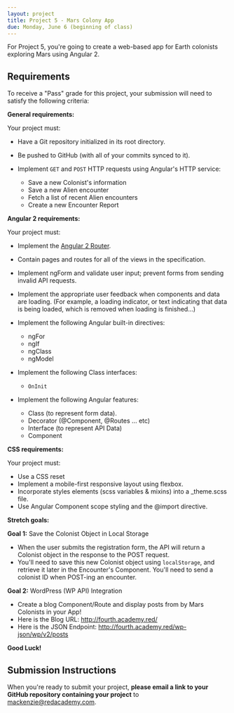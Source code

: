 ```yaml
---
layout: project
title: Project 5 - Mars Colony App
due: Monday, June 6 (beginning of class)
---
```


For Project 5, you're going to create a web-based app for Earth colonists exploring Mars using Angular 2.

## Requirements

To receive a "Pass" grade for this project, your submission will need to satisfy the following criteria:

**General requirements:**

Your project must:

- Have a Git repository initialized in its root directory.
- Be pushed to GitHub (with all of your commits synced to it).

- Implement `GET` and `POST` HTTP requests using Angular's HTTP service:
	- Save a new Colonist's information
	- Save a new Alien encounter
	- Fetch a list of recent Alien encounters
	- Create a new Encounter Report


**Angular 2 requirements:**

Your project must:

- Implement the [Angular 2 Router](https://angular.io/docs/ts/latest/guide/router.html).
- Contain pages and routes for all of the views in the specification.
- Implement ngForm and validate user input; prevent forms from sending invalid API requests.
- Implement the appropriate user feedback when components and data are loading. (For example, a loading indicator, or text indicating  that data is being loaded, which is removed when loading is finished...)
- Implement the following Angular built-in directives:
	- ngFor
	- ngIf
	- ngClass
	- ngModel

- Implement the following Class interfaces:
	- `OnInit`

- Implement the following Angular features:
	- Class (to represent form data).
	- Decorator (@Component, @Routes ... etc)
	- Interface (to represent API Data)
	- Component

**CSS requirements:**

Your project must:

- Use a CSS reset
- Implement a mobile-first responsive layout using flexbox.
- Incorporate styles elements (scss variables & mixins) into a _theme.scss file.
- Use Angular Component scope styling and the @import directive.

**Stretch goals:**

**Goal 1:** Save the Colonist Object in Local Storage

- When the user submits the registration form, the API will return a Colonist object in the response to the POST request.
- You'll need to save this new Colonist object using `localStorage`, and retrieve it later in the Encounter's Component.
You'll need to send a colonist ID when POST-ing an encounter.

**Goal 2:** WordPress (WP API) Integration

- Create a blog Component/Route and display posts from by Mars Colonists in your App!
- Here is the Blog URL: http://fourth.academy.red/
- Here is the JSON Endpoint: http://fourth.academy.red/wp-json/wp/v2/posts

**Good Luck!**

## Submission Instructions

When you're ready to submit your project, **please email a link to your GitHub repository containing your project** to [mackenzie@redacademy.com](mailto:mackenzie@redacademy.com).
